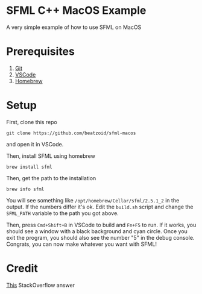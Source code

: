 # SFML C++ MacOS Example

A very simple example of how to use SFML on MacOS

# Prerequisites

1. [Git](https://git-scm.com/)
2. [VSCode](https://code.visualstudio.com/)
3. [Homebrew](https://brew.sh)

# Setup

First, clone this repo

```
git clone https://github.com/beatzoid/sfml-macos
```

and open it in VSCode.

Then, install SFML using homebrew

```
brew install sfml
```

Then, get the path to the installation

```
brew info sfml
```

You will see something like `/opt/homebrew/Cellar/sfml/2.5.1_2` in the output. If the numbers differ it's ok.
Edit the `build.sh` script and change the `SFML_PATH` variable to the path you got above.

Then, press `Cmd+Shift+B` in VSCode to build and `Fn+F5` to run. If it works, you should see a window with a black background and cyan circle. Once you exit the program, you should also see the number "5" in the debug console. Congrats, you can now make whatever you want with SFML!

# Credit

[This](https://stackoverflow.com/a/73402250/10626998) StackOverflow answer
